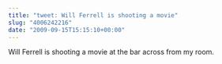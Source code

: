 ```yaml
---
title: "tweet: Will Ferrell is shooting a movie"
slug: "4006242216"
date: "2009-09-15T15:15:10+00:00"
---
```

Will Ferrell is shooting a movie at the bar across from my room.